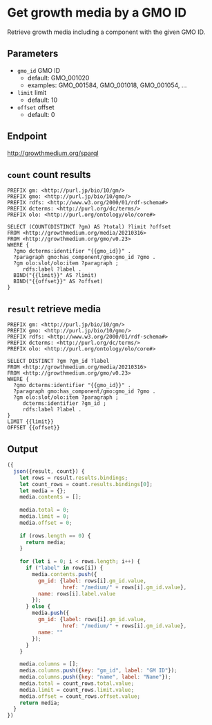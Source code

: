 # Get growth media by a GMO ID

Retrieve growth media including a component with the given GMO ID.

## Parameters

* `gmo_id` GMO ID
  * default: GMO_001020
  * examples: GMO_001584, GMO_001018, GMO_001054, ...
* `limit` limit
  * default: 10
* `offset` offset
  * default: 0

## Endpoint

http://growthmedium.org/sparql

## `count` count results

```sparql
PREFIX gm: <http://purl.jp/bio/10/gm/>
PREFIX gmo: <http://purl.jp/bio/10/gmo/>
PREFIX rdfs: <http://www.w3.org/2000/01/rdf-schema#>
PREFIX dcterms: <http://purl.org/dc/terms/>
PREFIX olo: <http://purl.org/ontology/olo/core#>

SELECT (COUNT(DISTINCT ?gm) AS ?total) ?limit ?offset
FROM <http://growthmedium.org/media/20210316>
FROM <http://growthmedium.org/gmo/v0.23>
WHERE {
  ?gmo dcterms:identifier "{{gmo_id}}" .
  ?paragraph gmo:has_component/gmo:gmo_id ?gmo .
  ?gm olo:slot/olo:item ?paragraph ;
     rdfs:label ?label .
  BIND("{{limit}}" AS ?limit)
  BIND("{{offset}}" AS ?offset)
}
```

## `result` retrieve media

```sparql
PREFIX gm: <http://purl.jp/bio/10/gm/>
PREFIX gmo: <http://purl.jp/bio/10/gmo/>
PREFIX rdfs: <http://www.w3.org/2000/01/rdf-schema#>
PREFIX dcterms: <http://purl.org/dc/terms/>
PREFIX olo: <http://purl.org/ontology/olo/core#>

SELECT DISTINCT ?gm ?gm_id ?label
FROM <http://growthmedium.org/media/20210316>
FROM <http://growthmedium.org/gmo/v0.23>
WHERE {
  ?gmo dcterms:identifier "{{gmo_id}}" .
  ?paragraph gmo:has_component/gmo:gmo_id ?gmo .
  ?gm olo:slot/olo:item ?paragraph ;
     dcterms:identifier ?gm_id ;
     rdfs:label ?label .
}
LIMIT {{limit}}
OFFSET {{offset}}
```

## Output

```javascript
({
  json({result, count}) {
    let rows = result.results.bindings;
    let count_rows = count.results.bindings[0];
    let media = {};
    media.contents = [];
    
    media.total = 0;
    media.limit = 0;
    media.offset = 0;
    
    if (rows.length == 0) {
      return media;      
    }
    
    for (let i = 0; i < rows.length; i++) {
      if ("label" in rows[i]) {
        media.contents.push({
          gm_id: {label: rows[i].gm_id.value,
                  href: "/medium/" + rows[i].gm_id.value},
          name: rows[i].label.value
        });
      } else {
        media.push({
          gm_id: {label: rows[i].gm_id.value,
                  href: "/medium/" + rows[i].gm_id.value},
          name: ""
        });
      }
    }

    media.columns = [];
    media.columns.push({key: "gm_id", label: "GM ID"});
    media.columns.push({key: "name", label: "Name"});
    media.total = count_rows.total.value;
    media.limit = count_rows.limit.value;
    media.offset = count_rows.offset.value;
    return media;
  }
})
```